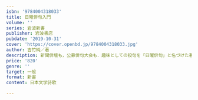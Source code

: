 ```yaml
---
isbn: '9784004318033'
title: 日曜俳句入門
volume: ''
series: 岩波新書
publisher: 岩波書店
pubdate: '2019-10-31'
cover: 'https://cover.openbd.jp/9784004318033.jpg'
author: 吉竹純／著
description: 新聞俳壇も，公募俳句大会も．趣味としての投句を「日曜俳句」と名づけた著者が，その楽しさを，縦横無尽に語る入門書．
price: '820'
genre: ''
target: 一般
format: 新書
content: 日本文学詩歌

---
```


